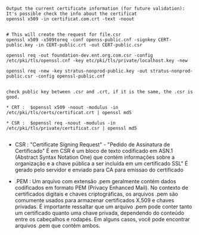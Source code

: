 ```
Output the current certificate information (for future validation): It's possible check the info about the certificat
openssl x509 -in certificat.com.crt -text -noout

```

```

# This will create the request for file.csr
openssl x509 -x509toreq -conf openss-public.cnf -signkey CERT-public.key -in CERT-public.crt -out CERT-public.csr

openssl req -out foundation-dev.ent.org.com.csr -config /etc/pki/tls/openssl.cnf -key etc/pki/tls/private/localhost.key -new

openssl req -new -key stratus-nonprod-public.key -out stratus-nonprod-public.csr -config openssl-public.cnf


```

```
check public key between .csr and .crt, if it is the same, the .csr is good.

* CRT :  $openssl x509 -noout -modulus -in /etc/pki/tls/certs/certificat.crt | openssl md5

* CSR :  $openssl req -noout -modulus -in /etc/pki/tls/private/certificat.csr | openssl md5


```





* CSR : "Certificate Signing Request" - "Pedido de Assinatura de Certificado" É em CSR é um bloco de texto codificado em ASN.1 (Abstract Syntax Notation One) que contém informações sobre a organização e a chave pública a ser incluída em um certificado SSL" 
É gerado pelo servidor e enviado para CA para emissao do certificado

 

* .PEM : Um arquivo com extensão .pem geralmente contém dados codificados em formato PEM (Privacy Enhanced Mail). No contexto de certificados 
digitais e chaves criptográficas, os arquivos .pem são comumente usados para armazenar certificados X.509 e chaves privadas. 
É importante ressaltar que um arquivo .pem pode conter tanto um certificado quanto uma chave privada, dependendo do conteúdo 
entre os cabeçalhos e rodapés. Em alguns casos, você pode encontrar arquivos .pem que contêm ambos.



